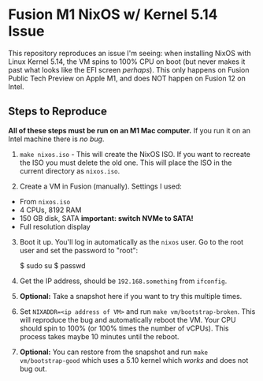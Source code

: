 # Fusion M1 NixOS w/ Kernel 5.14 Issue

This repository reproduces an issue I'm seeing: when installing NixOS
with Linux Kernel 5.14, the VM spins to 100% CPU on boot (but never makes
it past what looks like the EFI screen _perhaps_). This only happens on
Fusion Public Tech Preview on Apple M1, and does NOT happen on Fusion 12
on Intel.

## Steps to Reproduce

**All of these steps must be run on an M1 Mac computer.** If you run it
on an Intel machine there is _no bug_.

1. `make nixos.iso` - This will create the NixOS ISO. If you want to
  recreate the ISO you must delete the old one. This will place the ISO
  in the current directory as `nixos.iso`.

2. Create a VM in Fusion (manually). Settings I used:

  * From `nixos.iso`
  * 4 CPUs, 8192 RAM
  * 150 GB disk, SATA **important: switch NVMe to SATA!**
  * Full resolution display

3. Boot it up. You'll log in automatically as the `nixos` user. Go to
  the root user and set the password to "root":

    $ sudo su
    $ passwd

4. Get the IP address, should be `192.168.something` from `ifconfig`.

5. **Optional:** Take a snapshot here if you want to try this multiple times.

6. Set `NIXADDR=<ip address of VM>` and run `make vm/bootstrap-broken`. This
  will reproduce the bug and automatically reboot the VM. Your CPU should
  spin to 100% (or 100% times the number of vCPUs). This process takes maybe
  10 minutes until the reboot.

7. **Optional:** You can restore from the snapshot and run `make vm/bootstrap-good`
  which uses a 5.10 kernel which _works_ and does not bug out.
